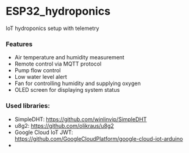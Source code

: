# ESP32_hydroponics
IoT hydroponics setup with telemetry

### Features
- Air temperature and humidity measurement
- Remote control via MQTT protocol
- Pump flow control
- Low water level alert
- Fan for controlling humidity and supplying oxygen
- OLED screen for displaying system status

### Used libraries:
- SimpleDHT: https://github.com/winlinvip/SimpleDHT 
- u8g2: https://github.com/olikraus/u8g2
- Google Cloud IoT JWT: https://github.com/GoogleCloudPlatform/google-cloud-iot-arduino
- 


